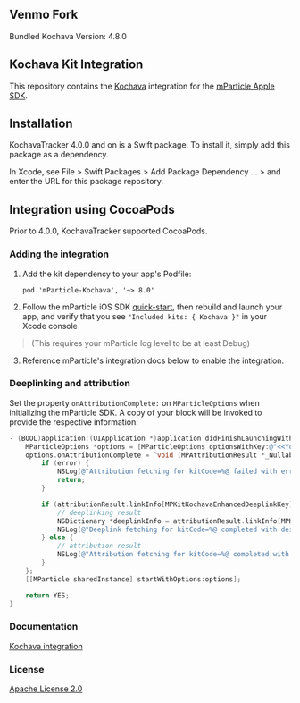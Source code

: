 ## Venmo Fork

Bundled Kochava Version: 4.8.0

## Kochava Kit Integration

This repository contains the [Kochava](https://www.kochava.com) integration for the [mParticle Apple SDK](https://github.com/mParticle/mparticle-apple-sdk).

## Installation

KochavaTracker 4.0.0 and on is a Swift package.  To install it, simply add this package as a dependency.

In Xcode, see File > Swift Packages > Add Package Dependency ... > and enter the URL for this package repository.

## Integration using CocoaPods

Prior to 4.0.0, KochavaTracker supported CocoaPods.

### Adding the integration

1. Add the kit dependency to your app's Podfile:

    ```
    pod 'mParticle-Kochava', '~> 8.0'
    ```

2. Follow the mParticle iOS SDK [quick-start](https://github.com/mParticle/mparticle-apple-sdk), then rebuild and launch your app, and verify that you see `"Included kits: { Kochava }"` in your Xcode console 

> (This requires your mParticle log level to be at least Debug)

3. Reference mParticle's integration docs below to enable the integration.

### Deeplinking and attribution

Set the property `onAttributionComplete:` on `MParticleOptions` when initializing the mParticle SDK. A copy of your block will be invoked to provide the respective information:

```objective-c
- (BOOL)application:(UIApplication *)application didFinishLaunchingWithOptions:(NSDictionary *)launchOptions {
    MParticleOptions *options = [MParticleOptions optionsWithKey:@"<<Your app key>>" secret:@"<<Your app secret>>"];
    options.onAttributionComplete = ^void (MPAttributionResult *_Nullable attributionResult, NSError * _Nullable error) {
        if (error) {
            NSLog(@"Attribution fetching for kitCode=%@ failed with error=%@", error.userInfo[mParticleKitInstanceKey], error);
            return;
        }

        if (attributionResult.linkInfo[MPKitKochavaEnhancedDeeplinkKey]) {
            // deeplinking result
            NSDictionary *deeplinkInfo = attributionResult.linkInfo[MPKitKochavaEnhancedDeeplinkKey];
            NSLog(@"Deeplink fetching for kitCode=%@ completed with destination: %@ raw: %@", attributionResult.kitCode, deeplinkInfo[MPKitKochavaEnhancedDeeplinkDestinationKey], deeplinkInfo[MPKitKochavaEnhancedDeeplinkRawKey]);
        } else {
            // attribution result
            NSLog(@"Attribution fetching for kitCode=%@ completed with linkInfo: %@", attributionResult.kitCode, attributionResult.linkInfo);
        }
    };
    [[MParticle sharedInstance] startWithOptions:options];

    return YES;
}
```

### Documentation

[Kochava integration](https://docs.mparticle.com/integrations/kochava/event/)

### License

[Apache License 2.0](http://www.apache.org/licenses/LICENSE-2.0)
